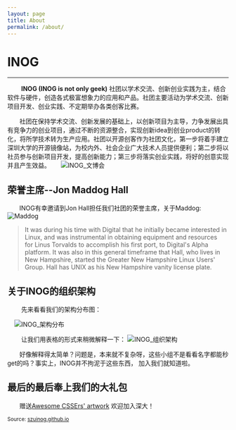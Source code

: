 ```yaml
---
layout: page
title: About
permalink: /about/
---
```

# INOG

---

&nbsp; &nbsp; &nbsp; &nbsp; **INOG (INOG is not only geek)** 社团以学术交流、创新创业实践为主，结合软件与硬件，创造各式极富想象力的应用和产品。社团主要活动为学术交流、创新项目开发、创业实践、不定期举办各类创客比赛。

&nbsp; &nbsp; &nbsp; &nbsp;社团在保持学术交流、创新发展的基础上，以创新项目为主导，力争发展出具有竞争力的创业项目，通过不断的资源整合，实现创新idea到创业product的转化，将所学技术转为生产应用。社团以开源创客作为社团文化，第一步将着手建立深圳大学的开源镜像站，为校内外、社会企业广大技术人员提供便利；第二步将以社员参与创新项目开发，提高创新能力；第三步将落实创业实践，将好的创意实现并且产生效益。
&nbsp; &nbsp; &nbsp;![INOG_文博会][1]

## 荣誉主席--Jon&nbsp;Maddog&nbsp;Hall&nbsp;

&nbsp; &nbsp; &nbsp; &nbsp;INOG有幸邀请到Jon Hall担任我们社团的荣誉主席，关于Maddog:
&nbsp; &nbsp; &nbsp;![Maddog][2]

>It was during his time with Digital that he initially became interested in Linux, and was instrumental in obtaining equipment and resources for&nbsp;Linus Torvalds&nbsp;to accomplish his first port, to&nbsp;Digital's Alpha platform. It was also in this general timeframe that Hall, who lives in New Hampshire, started the Greater New Hampshire&nbsp;Linux Users' Group. Hall has&nbsp;UNIX&nbsp;as his New Hampshire&nbsp;vanity license plate.

## 关于INOG的组织架构
&nbsp; &nbsp; &nbsp; &nbsp; 先来看看我们的架构分布图：

&nbsp; &nbsp;&nbsp;![INOG_架构分布][3]

&nbsp; &nbsp; &nbsp; &nbsp; 让我们用表格的形式来稍微解释一下：
![INOG_组织架构][4]

&nbsp; &nbsp; &nbsp; &nbsp;好像解释得太简单？问题是，本来就不复杂呀，这些小组不是看看名字都能秒get的吗？事实上，INOG并不拘泥于这些东西， 加入我们就知道啦。

## 最后的最后奉上我们的大礼包
&nbsp; &nbsp; &nbsp; &nbsp;赠送[Awesome CSSErs' artwork][4] 欢迎加入深大！






<small>Source: [szuinog.github.io][5]</small>


  [1]: http://ww3.sinaimg.cn/mw690/7032ef19gw1f7ma3pqgbjj20i80i7jva.jpg
  [2]: http://ww4.sinaimg.cn/mw690/7032ef19gw1f7mamquxdjj20i80i8q5i.jpg
  [3]: http://ww3.sinaimg.cn/mw690/7032ef19gw1f7m9r4gif8j20o20e3dhh.jpg
  [4]: http://ww2.sinaimg.cn/mw1024/7032ef19gw1f7mcj08bnwj20nq06bgms.jpg
  [5]: https://github.com/szuinog/awesome-csse
  [6]: https://szuinog.github.io/join/
